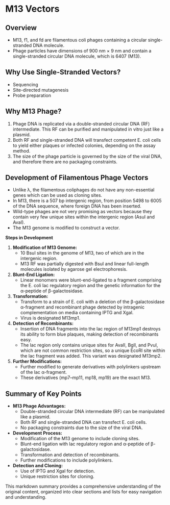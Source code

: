 # M13 Vectors

## Overview

- M13, f1, and fd are filamentous coli phages containing a circular single-stranded DNA molecule.
- Phage particles have dimensions of 900 nm × 9 nm and contain a single-stranded circular DNA molecule, which is 6407 (M13).

## Why Use Single-Stranded Vectors?

- Sequencing
- Site-directed mutagenesis
- Probe preparation

## Why M13 Phage?

1. Phage DNA is replicated via a double-stranded circular DNA (RF) intermediate. This RF can be purified and manipulated in vitro just like a plasmid.
2. Both RF and single-stranded DNA will transfect competent E. coli cells to yield either plaques or infected colonies, depending on the assay method.
3. The size of the phage particle is governed by the size of the viral DNA, and therefore there are no packaging constraints.

## Development of Filamentous Phage Vectors

- Unlike λ, the filamentous coliphages do not have any non-essential genes which can be used as cloning sites.
- In M13, there is a 507 bp intergenic region, from position 5498 to 6005 of the DNA sequence, where foreign DNA has been inserted.
- Wild-type phages are not very promising as vectors because they contain very few unique sites within the intergenic region (AsuI and AvaI).
- The M13 genome is modified to construct a vector.

**Steps in Development**

1. **Modification of M13 Genome:**
   - 10 BsuI sites in the genome of M13, two of which are in the intergenic region.
   - M13 RF was partially digested with BsuI and linear full-length molecules isolated by agarose gel electrophoresis.
2. **Blunt-End Ligation:**
   - Linear monomers were blunt-end-ligated to a fragment comprising the E. coli lac regulatory region and the genetic information for the α-peptide of β-galactosidase.
3. **Transformation:**
   - Transform to a strain of E. coli with a deletion of the β-galactosidase α-fragment and recombinant phage detected by intragenic complementation on media containing IPTG and Xgal.
   - Virus is designated M13mp1.
4. **Detection of Recombinants:**
   - Insertion of DNA fragments into the lac region of M13mp1 destroys its ability to form blue plaques, making detection of recombinants easy.
   - The lac region only contains unique sites for AvaII, BglI, and PvuI, which are not common restriction sites, so a unique EcoRI site within the lac fragment was added. This variant was designated M13mp2.
5. **Further Modifications:**
   - Further modified to generate derivatives with polylinkers upstream of the lac α-fragment.
   - These derivatives (mp7–mp11, mp18, mp19) are the exact M13.

## Summary of Key Points

- **M13 Phage Advantages:**
  - Double-stranded circular DNA intermediate (RF) can be manipulated like a plasmid.
  - Both RF and single-stranded DNA can transfect E. coli cells.
  - No packaging constraints due to the size of the viral DNA.
- **Development Process:**
  - Modification of the M13 genome to include cloning sites.
  - Blunt-end ligation with lac regulatory region and α-peptide of β-galactosidase.
  - Transformation and detection of recombinants.
  - Further modifications to include polylinkers.
- **Detection and Cloning:**
  - Use of IPTG and Xgal for detection.
  - Unique restriction sites for cloning.

This markdown summary provides a comprehensive understanding of the original content, organized into clear sections and lists for easy navigation and understanding.
